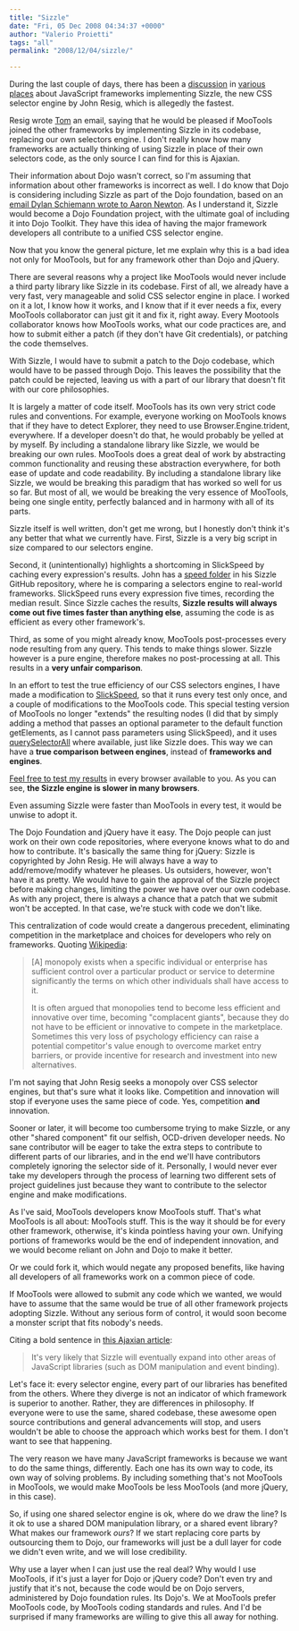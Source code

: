 ```yaml
---
title: "Sizzle"
date: "Fri, 05 Dec 2008 04:34:37 +0000"
author: "Valerio Proietti"
tags: "all"
permalink: "2008/12/04/sizzle/"

---
```

During the last couple of days, there has been a <a href="http://ajaxian.com/archives/a-great-example-of-sharing-sizzle-engine-in-dojo-foundation">discussion</a> in <a href="http://www.clientcide.com/industry-news/sizzle-power-in-mootools/
">various places</a> about JavaScript frameworks implementing Sizzle, the new CSS selector engine by John Resig, which is allegedly the fastest.

Resig wrote <a href="http://tomocchino.com">Tom</a> an email, saying that he would be pleased if MooTools joined the other frameworks by implementing Sizzle in its codebase, replacing our own selectors engine. I don't really know how many frameworks are actually thinking of using Sizzle in place of their own selectors code, as the only source I can find for this is Ajaxian.

Their information about Dojo wasn't correct, so I'm assuming that information about other frameworks is incorrect as well. I do know that Dojo is considering including Sizzle as part of the Dojo foundation, based on an <a href="http://www.clientcide.com/best-practices/dojos-dylan-schiemann-and-jquerys-john-resig-on-my-sizzle-post/
">email Dylan Schiemann wrote to Aaron Newton</a>. As I understand it, Sizzle would become a Dojo Foundation project, with the ultimate goal of including it into Dojo Toolkit. They have this idea of having the major framework developers all contribute to a unified CSS selector engine.

Now that you know the general picture, let me explain why this is a bad idea not only for MooTools, but for any framework other than Dojo and jQuery.

<!--more-->

There are several reasons why a project like MooTools would never include a third party library like Sizzle in its codebase. First of all, we already have a very fast, very manageable and solid CSS selector engine in place. I worked on it a lot, I know how it works, and I know that if it ever needs a fix, every MooTools collaborator can just git it and fix it, right away. Every Mootools collaborator knows how MooTools works, what our code practices are, and how to submit either a patch (if they don't have Git credentials), or patching the code themselves.

With Sizzle, I would have to submit a patch to the Dojo codebase, which would have to be passed through Dojo.  This leaves the possibility that the patch could be rejected, leaving us with a part of our library that doesn't fit with our core philosophies.

It is largely a matter of code itself. MooTools has its own very strict code rules and conventions. For example, everyone working on MooTools knows that if they have to detect Explorer, they need to use Browser.Engine.trident, everywhere. If a developer doesn't do that, he would probably be yelled at by myself. By including a standalone library like Sizzle, we would be breaking our own rules. MooTools does a great deal of work by abstracting common functionality and reusing these abstraction everywhere, for both ease of update and code readability. By including a standalone library like Sizzle, we would be breaking this paradigm that has worked so well for us so far. But most of all, we would be breaking the very essence of MooTools, being one single entity, perfectly balanced and in harmony with all of its parts.

Sizzle itself is well written, don't get me wrong, but I honestly don't think it's any better that what we currently have. First, Sizzle is a very big script in size compared to our selectors engine.

Second, it (unintentionally) highlights a shortcoming in SlickSpeed by caching every expression's results. John has a <a href="http://github.com/jeresig/sizzle/tree/master/speed">speed folder</a> in his Sizzle GitHub repository, where he is comparing a selectors engine to real-world frameworks. SlickSpeed runs every expression five times, recording the median result. Since Sizzle caches the results, <strong>Sizzle results will always come out five times faster than anything else</strong>, assuming the code is as efficient as every other framework's.

Third, as some of you might already know, MooTools post-processes every node resulting from any query. This tends to make things slower. Sizzle however is a pure engine, therefore makes no post-processing at all. This results in a <strong>very unfair comparison</strong>.

In an effort to test the true efficiency of our CSS selectors engines, I have made a modification to <a href="http://code.google.com/p/slickspeed">SlickSpeed</a>, so that it runs every test only once, and a couple of modifications to the MooTools code. This special testing version of MooTools no longer "extends" the resulting nodes (I did that by simply adding a method that passes an optional parameter to the default function getElements, as I cannot pass parameters using SlickSpeed), and it uses <a href="http://webkit.org/blog/156/queryselector-and-queryselectorall/">querySelectorAll</a> where available, just like Sizzle does. This way we can have a <strong>true comparison between engines</strong>, instead of <strong>frameworks and engines</strong>.

<a href="/mootools_vs_sizzle">Feel free to test my results</a> in every browser available to you. As you can see, <strong>the Sizzle engine is slower in many browsers</strong>.

Even assuming Sizzle were faster than MooTools in every test, it would be unwise to adopt it.

The Dojo Foundation and jQuery have it easy. The Dojo people can just work on their own code repositories, where everyone knows what to do and how to contribute. It's basically the same thing for jQuery: Sizzle is copyrighted by John Resig.  He will always have a way to add/remove/modify whatever he pleases. Us outsiders, however, won't have it as pretty. We would have to gain the approval of the Sizzle project before making changes, limiting the power we have over our own codebase. As with any project, there is always a chance that a patch that we submit won't be accepted. In that case, we're stuck with code we don't like.

This centralization of code would create a dangerous precedent, eliminating competition in the marketplace and choices for developers who rely on frameworks. Quoting <a href="http://en.wikipedia.org/wiki/Monopoly">Wikipedia</a>:

<blockquote>

<p>[A] monopoly exists when a specific individual or enterprise has sufficient control over a particular product or service to determine significantly the terms on which other individuals shall have access to it.</p>

<p>It is often argued that monopolies tend to become less efficient and innovative over time, becoming "complacent giants", because they do not have to be efficient or innovative to compete in the marketplace. Sometimes this very loss of psychology efficiency can raise a potential competitor's value enough to overcome market entry barriers, or provide incentive for research and investment into new alternatives.</p>
</blockquote>

I'm not saying that John Resig seeks a monopoly over CSS selector engines, but that's sure what it looks like. Competition and innovation will stop if everyone uses the same piece of code. Yes, competition <strong>and</strong> innovation.

Sooner or later, it will become too cumbersome trying to make Sizzle, or any other "shared component" fit our selfish, OCD-driven developer needs. No sane contributor will be eager to take the extra steps to contribute to different parts of our libraries, and in the end we'll have contributors completely ignoring the selector side of it. Personally, I would never ever take my developers through the process of learning two different sets of project guidelines just because they want to contribute to the selector engine and make modifications.

As I've said, MooTools developers know MooTools stuff.  That's what MooTools is all about: MooTools stuff. This is the way it should be for every other framework, otherwise, it's kinda pointless having your own. Unifying portions of frameworks would be the end of independent innovation, and we would become reliant on John and Dojo to make it better.

Or we could fork it, which would negate any proposed benefits, like having all developers of all frameworks work on a common piece of code.

If MooTools were allowed to submit any code which we wanted, we would have to assume that the same would be true of all other framework projects adopting Sizzle.  Without any serious form of control, it would soon become a monster script that fits nobody's needs.

Citing a bold sentence in <a href="http://ajaxian.com/archives/a-great-example-of-sharing-sizzle-engine-in-dojo-foundation">this Ajaxian article</a>:

<blockquote>It's very likely that Sizzle will eventually expand into other areas of JavaScript libraries (such as DOM manipulation and event binding).</blockquote>

Let's face it: every selector engine, every part of our libraries has benefited from the others.  Where they diverge is not an indicator of which framework is superior to another.  Rather, they are differences in philosophy.  If everyone were to use the same, shared codebase, these awesome open source contributions and general advancements will stop, and users wouldn't be able to choose the approach which works best for them. I don't want to see that happening.

The very reason we have many JavaScript frameworks is because we want to do the same things, differently. Each one has its own way to code, its own way of solving problems. By including something that's not MooTools in MooTools, we would make MooTools be less MooTools (and more jQuery, in this case).

So, if using one shared selector engine is ok, where do we draw the line? Is it ok to use a shared DOM manipulation library, or a shared event library? What makes our framework <i>ours</i>? If we start replacing core parts by outsourcing them to Dojo, our frameworks will just be a dull layer for code we didn't even write, and we will lose credibility.

Why use a layer when I can just use the real deal? Why would I use MooTools, if it's just a layer for Dojo or jQuery code? Don't even try and justify that it's not, because the code would be on Dojo servers, administered by Dojo foundation rules. Its Dojo's. We at MooTools prefer MooTools code, by MooTools coding standards and rules. And I'd be surprised if many frameworks are willing to give this all away for nothing.